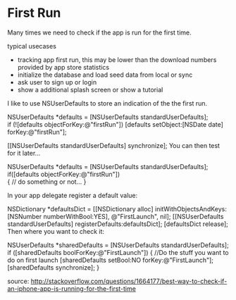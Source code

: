 # First Run

Many times we need to check if the app is run for the first time.

typical usecases
* tracking app first run, this may be lower than the download numbers provided by app store statistics
* initialize the database and load seed data from local or sync
* ask user to sign up or login
* show a additional splash screen or show a tutorial









I like to use NSUserDefaults to store an indication of the the first run.

NSUserDefaults *defaults = [NSUserDefaults standardUserDefaults];  
if (![defaults objectForKey:@"firstRun"])
  [defaults setObject:[NSDate date] forKey:@"firstRun"];

[[NSUserDefaults standardUserDefaults] synchronize];
You can then test for it later...

NSUserDefaults *defaults = [NSUserDefaults standardUserDefaults];        
if([defaults objectForKey:@"firstRun"])           
{
  // do something or not...
}






In your app delegate register a default value:

NSDictionary *defaultsDict = 
[[NSDictionary alloc] initWithObjectsAndKeys:[NSNumber numberWithBool:YES], @"FirstLaunch", nil];
[[NSUserDefaults standardUserDefaults] registerDefaults:defaultsDict];
[defaultsDict release];
Then where you want to check it:

NSUserDefaults *sharedDefaults = [NSUserDefaults standardUserDefaults];
if ([sharedDefaults boolForKey:@"FirstLaunch"]) {
  //Do the stuff you want to do on first launch
  [sharedDefaults setBool:NO forKey:@"FirstLaunch"];
  [sharedDefaults synchronize];
}



source: http://stackoverflow.com/questions/1664177/best-way-to-check-if-an-iphone-app-is-running-for-the-first-time
